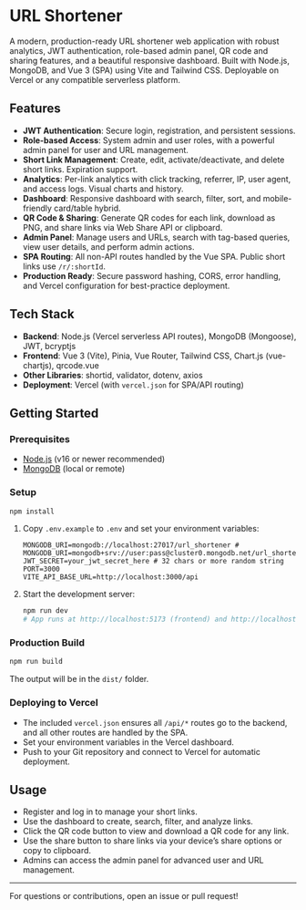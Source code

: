 # URL Shortener

A modern, production-ready URL shortener web application with robust analytics, JWT authentication, role-based admin panel, QR code and sharing features, and a beautiful responsive dashboard. Built with Node.js, MongoDB, and Vue 3 (SPA) using Vite and Tailwind CSS. Deployable on Vercel or any compatible serverless platform.

## Features

- **JWT Authentication**: Secure login, registration, and persistent sessions.
- **Role-based Access**: System admin and user roles, with a powerful admin panel for user and URL management.
- **Short Link Management**: Create, edit, activate/deactivate, and delete short links. Expiration support.
- **Analytics**: Per-link analytics with click tracking, referrer, IP, user agent, and access logs. Visual charts and history.
- **Dashboard**: Responsive dashboard with search, filter, sort, and mobile-friendly card/table hybrid.
- **QR Code & Sharing**: Generate QR codes for each link, download as PNG, and share links via Web Share API or clipboard.
- **Admin Panel**: Manage users and URLs, search with tag-based queries, view user details, and perform admin actions.
- **SPA Routing**: All non-API routes handled by the Vue SPA. Public short links use `/r/:shortId`.
- **Production Ready**: Secure password hashing, CORS, error handling, and Vercel configuration for best-practice deployment.

## Tech Stack

- **Backend**: Node.js (Vercel serverless API routes), MongoDB (Mongoose), JWT, bcryptjs
- **Frontend**: Vue 3 (Vite), Pinia, Vue Router, Tailwind CSS, Chart.js (vue-chartjs), qrcode.vue
- **Other Libraries**: shortid, validator, dotenv, axios
- **Deployment**: Vercel (with `vercel.json` for SPA/API routing)

## Getting Started

### Prerequisites

- [Node.js](https://nodejs.org/) (v16 or newer recommended)
- [MongoDB](https://www.mongodb.com/) (local or remote)

### Setup

```powershell
npm install
```

1. Copy `.env.example` to `.env` and set your environment variables:
   ```env
   MONGODB_URI=mongodb://localhost:27017/url_shortener # MONGODB_URI=mongodb+srv://user:pass@cluster0.mongodb.net/url_shortener
   JWT_SECRET=your_jwt_secret_here # 32 chars or more random string
   PORT=3000
   VITE_API_BASE_URL=http://localhost:3000/api
   ```
2. Start the development server:
   ```powershell
   npm run dev
   # App runs at http://localhost:5173 (frontend) and http://localhost:3000/api (backend)
   ```

### Production Build

```powershell
npm run build
```

The output will be in the `dist/` folder.

### Deploying to Vercel

- The included `vercel.json` ensures all `/api/*` routes go to the backend, and all other routes are handled by the SPA.
- Set your environment variables in the Vercel dashboard.
- Push to your Git repository and connect to Vercel for automatic deployment.

## Usage

- Register and log in to manage your short links.
- Use the dashboard to create, search, filter, and analyze links.
- Click the QR code button to view and download a QR code for any link.
- Use the share button to share links via your device’s share options or copy to clipboard.
- Admins can access the admin panel for advanced user and URL management.

---

For questions or contributions, open an issue or pull request!
